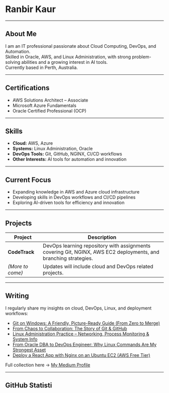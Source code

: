 # Ranbir Kaur

---

## About Me
I am an IT professional passionate about Cloud Computing, DevOps, and Automation.  
Skilled in Oracle, AWS, and Linux Administration, with strong problem-solving abilities and a growing interest in AI tools.  
Currently based in Perth, Australia.  

---

## Certifications
- AWS Solutions Architect – Associate  
- Microsoft Azure Fundamentals  
- Oracle Certified Professional (OCP)  

---

## Skills
- **Cloud:** AWS, Azure  
- **Systems:** Linux Administration, Oracle  
- **DevOps Tools:** Git, GitHub, NGINX, CI/CD workflows  
- **Other Interests:** AI tools for automation and innovation  

---

## Current Focus
- Expanding knowledge in AWS and Azure cloud infrastructure  
- Developing skills in DevOps workflows and CI/CD pipelines  
- Exploring AI-driven tools for efficiency and innovation  

---

## Projects
| Project | Description |
|---------|-------------|
| **CodeTrack** | DevOps learning repository with assignments covering Git, NGINX, AWS EC2 deployments, and branching strategies. |
| *(More to come)* | Updates will include cloud and DevOps related projects. |

---

## Writing
I regularly share my insights on cloud, DevOps, Linux, and deployment workflows:  

- [Git on Windows: A Friendly, Picture-Ready Guide (From Zero to Merge)](https://medium.com/@ranbir11/git-on-windows-a-friendly-picture-ready-guide-from-zero-to-merge-fa42f46a40fa)  
- [From Chaos to Collaboration: The Story of Git & GitHub](https://medium.com/@ranbir11/from-chaos-to-collaboration-the-story-of-git-github-49f78ac43203)  
- [Linux Administration Practice – Networking, Process Monitoring & System Info](https://medium.com/@ranbir11/linux-administration-practice-networking-process-monitoring-system-info-a978cce0dcd0)  
- [From Oracle DBA to DevOps Engineer: Why Linux Commands Are My Strongest Asset](https://medium.com/@ranbir11/from-oracle-dba-to-devops-engineer-why-linux-commands-are-my-strongest-asset-1ff953645f1c)  
- [Deploy a React App with Nginx on an Ubuntu EC2 (AWS Free Tier)](https://medium.com/@ranbir11/deploy-a-react-app-with-nginx-on-an-ubuntu-ec2-aws-free-tier-70012ee058e9)  

Full collection here → [My Medium Profile](https://medium.com/@ranbir11)  

---

## GitHub Statisti
